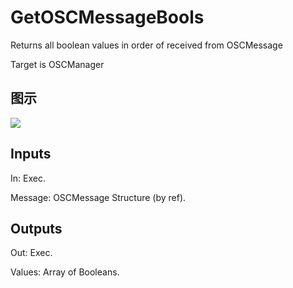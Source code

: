 # GetOSCMessageBools

Returns all boolean values in order of received from OSCMessage

Target is OSCManager

## 图示

![]($-20221218-18054541.png)

## Inputs

In: Exec.

Message: OSCMessage Structure (by ref).  

## Outputs

Out: Exec.

Values: Array of Booleans.

